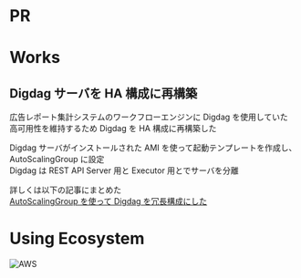 # PR

# Works

## Digdag サーバを HA 構成に再構築

広告レポート集計システムのワークフローエンジンに Digdag を使用していた  
高可用性を維持するため Digdag を HA 構成に再構築した

Digdag サーバがインストールされた AMI を使って起動テンプレートを作成し、AutoScalingGroup に設定  
Digdag は REST API Server 用と Executor 用とでサーバを分離

詳しくは以下の記事にまとめた  
[AutoScalingGroup を使って Digdag を冗長構成にした](https://qiita.com/kurosame/items/5684825023ef75913a5c)

# Using Ecosystem

![AWS‎](/aws.png 'AWS‎')
